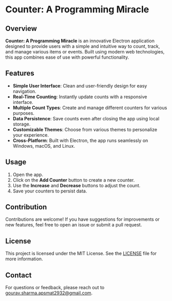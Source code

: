 # Counter: A Programming Miracle

## Overview

**Counter: A Programming Miracle** is an innovative Electron application designed to provide users with a simple and intuitive way to count, track, and manage various items or events. Built using modern web technologies, this app combines ease of use with powerful functionality.

## Features

- **Simple User Interface**: Clean and user-friendly design for easy navigation.
- **Real-Time Counting**: Instantly update counts with a responsive interface.
- **Multiple Count Types**: Create and manage different counters for various purposes.
- **Data Persistence**: Save counts even after closing the app using local storage.
- **Customizable Themes**: Choose from various themes to personalize your experience.
- **Cross-Platform**: Built with Electron, the app runs seamlessly on Windows, macOS, and Linux.


## Usage

1. Open the app.
2. Click on the **Add Counter** button to create a new counter.
3. Use the **Increase** and **Decrease** buttons to adjust the count.
4. Save your counters to persist data.

## Contribution

Contributions are welcome! If you have suggestions for improvements or new features, feel free to open an issue or submit a pull request.

## License

This project is licensed under the MIT License. See the [LICENSE](LICENSE) file for more information.

## Contact

For questions or feedback, please reach out to [gourav.sharma.apsmat2932@gmail.com]().
